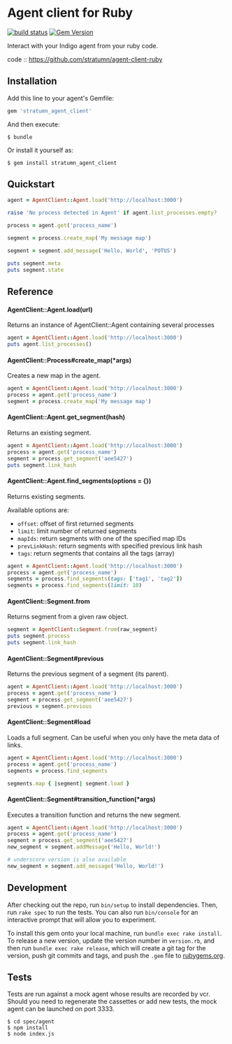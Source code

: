 # Agent client for Ruby

[![build status](https://travis-ci.org/stratumn/agent-client-ruby.svg?branch=master)](https://travis-ci.org/stratumn/agent-client-ruby.svg?branch=master)
[![Gem Version](https://badge.fury.io/rb/stratumn_agent_client.svg)](https://badge.fury.io/rb/stratumn_agent_client)

Interact with your Indigo agent from your ruby code.

code :: https://github.com/stratumn/agent-client-ruby

## Installation

Add this line to your agent's Gemfile:

```ruby
gem 'stratumn_agent_client'
```

And then execute:

    $ bundle

Or install it yourself as:

    $ gem install stratumn_agent_client

## Quickstart

```ruby
agent = AgentClient::Agent.load('http://localhost:3000')

raise 'No process detected in Agent' if agent.list_processes.empty?

process = agent.get('process_name')

segment = process.create_map('My message map')

segment = segment.add_message('Hello, World', 'POTUS')

puts segment.meta
puts segment.state
```

## Reference

#### AgentClient::Agent.load(url)

Returns an instance of AgentClient::Agent containing several processes

```ruby
agent = AgentClient::Agent.load('http://localhost:3000')
puts agent.list_processes()
```

#### AgentClient::Process#create_map(\*args)

Creates a new map in the agent.

```ruby
agent = AgentClient::Agent.load('http://localhost:3000')
process = agent.get('process_name')
segment = process.create_map('My message map')
```

#### AgentClient::Agent.get_segment(hash)

Returns an existing segment.

```ruby
agent = AgentClient::Agent.load('http://localhost:3000')
process = agent.get('process_name')
segment = process.get_segment('aee5427')
puts segment.link_hash
```

#### AgentClient::Agent.find_segments(options = {})

Returns existing segments.

Available options are:

* `offset`: offset of first returned segments
* `limit`: limit number of returned segments
* `mapIds`: return segments with one of the specified map IDs
* `prevLinkHash`: return segments with specified previous link hash
* `tags`: return segments that contains all the tags (array)

```ruby
agent = AgentClient::Agent.load('http://localhost:3000')
process = agent.get('process_name')
segments = process.find_segments(tags: ['tag1', 'tag2'])
segments = process.find_segments(limit: 10)
```

#### AgentClient::Segment.from

Returns segment from a given raw object.

```ruby
segment = AgentClient::Segment.from(raw_segment)
puts segment.process
puts segment.link_hash
```

#### AgentClient::Segment#previous

Returns the previous segment of a segment (its parent).

```ruby
agent = AgentClient::Agent.load('http://localhost:3000')
process = agent.get('process_name')
segment = process.get_segment('aee5427')
previous = segment.previous
```

#### AgentClient::Segment#load

Loads a full segment. Can be useful when you only have the meta data of links.

```ruby
agent = AgentClient::Agent.load('http://localhost:3000')
process = agent.get('process_name')
segments = process.find_segments

segments.map { |segment| segment.load }
```

#### AgentClient::Segment#transition_function(\*args)

Executes a transition function and returns the new segment.

```ruby
agent = AgentClient::Agent.load('http://localhost:3000')
process = agent.get('process_name')
segment = process.get_segment('aee5427')
new_segment = segment.addMessage('Hello, World!')

# underscore version is also available
new_segment = segment.add_message('Hello, World!')
```

## Development

After checking out the repo, run `bin/setup` to install dependencies. Then, run `rake spec` to run the tests. You can also run `bin/console` for an interactive prompt that will allow you to experiment.

To install this gem onto your local machine, run `bundle exec rake install`. To release a new version, update the version number in `version.rb`, and then run `bundle exec rake release`, which will create a git tag for the version, push git commits and tags, and push the `.gem` file to [rubygems.org](https://rubygems.org).

## Tests

Tests are run against a mock agent whose results are recorded by vcr.
Should you need to regenerate the cassettes or add new tests, the mock agent can be launched on port 3333.

```
$ cd spec/agent
$ npm install
$ node index.js
```
